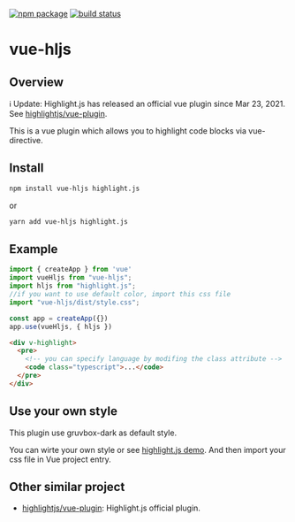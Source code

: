   <a href="https://npmjs.com/package/vue-hljs"><img src="https://img.shields.io/npm/v/vue-hljs.svg" alt="npm package"></a>
  <a href="https://github.com/SunskyXH/vue-hljs/actions/workflows/ci.yml"><img src="https://github.com/SunskyXH/vue-hljs/actions/workflows/ci.yml/badge.svg" alt="build status"></a>

# vue-hljs 

## Overview
ℹ️ Update: Highlight.js has released an official vue plugin since Mar 23, 2021. See [highlightjs/vue-plugin](https://github.com/highlightjs/vue-plugin).

This is a vue plugin which allows you to highlight code blocks via vue-directive.
## Install

```bash
npm install vue-hljs highlight.js
```
or
```bash
yarn add vue-hljs highlight.js
```

## Example
```typescript
import { createApp } from 'vue'
import vueHljs from "vue-hljs";
import hljs from "highlight.js";
//if you want to use default color, import this css file
import "vue-hljs/dist/style.css";

const app = createApp({})
app.use(vueHljs, { hljs })
```

```html
<div v-highlight>
  <pre>
    <!-- you can specify language by modifing the class attribute -->
    <code class="typescript">...</code>
  </pre>
</div>
```
## Use your own style

This plugin use gruvbox-dark as default style.

You can wirte your own style or see [highlight.js demo](https://highlightjs.org/static/demo/).
And then import your css file in Vue project entry.

## Other similar project

- [highlightjs/vue-plugin](https://github.com/highlightjs/vue-plugin): Highlight.js official plugin.